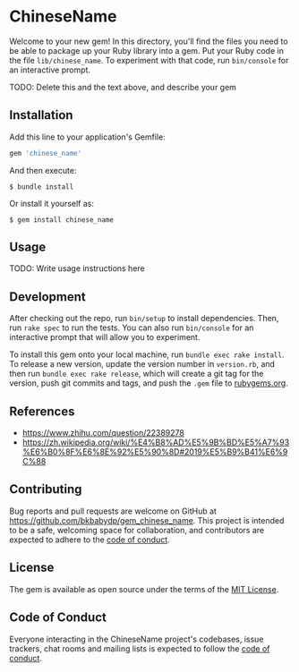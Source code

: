 # ChineseName

Welcome to your new gem! In this directory, you'll find the files you need to be able to package up your Ruby library into a gem. Put your Ruby code in the file `lib/chinese_name`. To experiment with that code, run `bin/console` for an interactive prompt.

TODO: Delete this and the text above, and describe your gem

## Installation

Add this line to your application's Gemfile:

```ruby
gem 'chinese_name'
```

And then execute:

    $ bundle install

Or install it yourself as:

    $ gem install chinese_name

## Usage

TODO: Write usage instructions here

## Development

After checking out the repo, run `bin/setup` to install dependencies. Then, run `rake spec` to run the tests. You can also run `bin/console` for an interactive prompt that will allow you to experiment.

To install this gem onto your local machine, run `bundle exec rake install`. To release a new version, update the version number in `version.rb`, and then run `bundle exec rake release`, which will create a git tag for the version, push git commits and tags, and push the `.gem` file to [rubygems.org](https://rubygems.org).

## References

- https://www.zhihu.com/question/22389278
- https://zh.wikipedia.org/wiki/%E4%B8%AD%E5%9B%BD%E5%A7%93%E6%B0%8F%E6%8E%92%E5%90%8D#2019%E5%B9%B41%E6%9C%88

## Contributing

Bug reports and pull requests are welcome on GitHub at https://github.com/bkbabydp/gem_chinese_name. This project is intended to be a safe, welcoming space for collaboration, and contributors are expected to adhere to the [code of conduct](https://github.com/bkbabydp/gem_chinese_name/blob/master/CODE_OF_CONDUCT.md).

## License

The gem is available as open source under the terms of the [MIT License](https://opensource.org/licenses/MIT).

## Code of Conduct

Everyone interacting in the ChineseName project's codebases, issue trackers, chat rooms and mailing lists is expected to follow the [code of conduct](https://github.com/bkbabydp/gem_chinese_name/blob/master/CODE_OF_CONDUCT.md).
